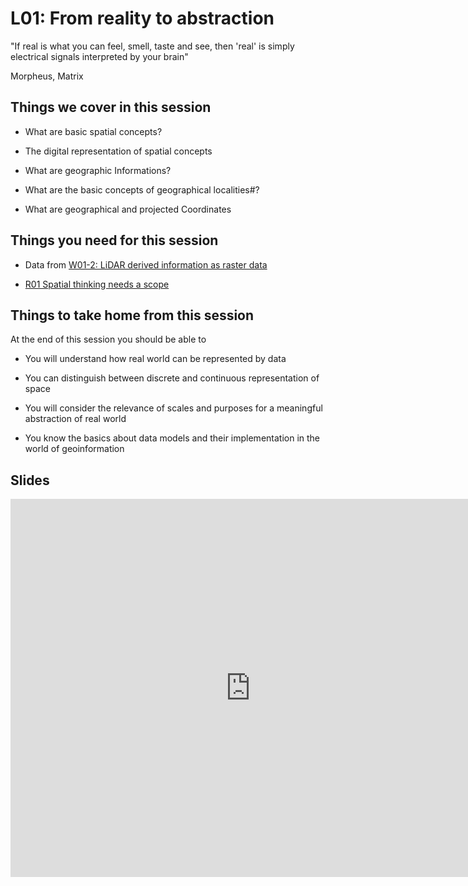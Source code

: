 # L01: From reality to abstraction 

"If real is what you can feel, smell, taste and see, then 'real' is simply electrical signals interpreted by your brain"

Morpheus, Matrix

## Things we cover in this session

*  What are basic spatial concepts?

*  The digital representation of spatial concepts

*  What are geographic Informations?

*  What are the basic concepts of geographical localities#?

*  What are geographical and projected Coordinates


## Things you need for this session


*  Data from [W01-2: LiDAR derived information as raster data](courses/msc/msc-phygeo-remote-sensing/worksheets/rs-ws-01-2)

*  [R01 Spatial thinking needs a scope](courses/msc/msc-phygeo-gis/reader/gi-rd-01)

## Things to take home from this session

At the end of this session you should be able to

*  You will understand how real world can be represented by data

*  You can distinguish between discrete and continuous representation of space

*  You will consider the relevance of scales and purposes for a meaningful abstraction of real world

*  You know the basics about data models and their implementation in the world of geoinformation



## Slides

<html>
<iframe src="https://docs.google.com/presentation/d/1jtXgJcNaaiWerBJfGQPJDcvyawSaPiWcMLk_RTcFUG0/embed?start=false&loop=false&delayms=3000" frameborder="0" width="768" height="605" allowfullscreen="true" mozallowfullscreen="true" webkitallowfullscreen="true"></iframe>
</html>
